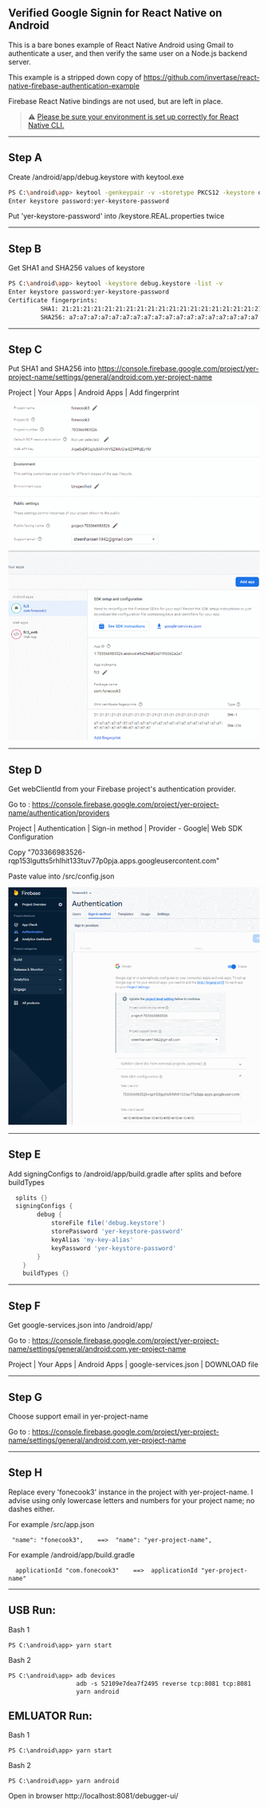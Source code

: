 
## Verified Google Signin for React Native on Android

This is a bare bones example of React Native Android using Gmail to
authenticate a user, and then verify the same user on a Node.js
backend server.

This example is a stripped down copy of https://github.com/invertase/react-native-firebase-authentication-example

Firebase React Native bindings are not used, but are left in place.



> ⚠️ [Please be sure your environment is set up correctly for React Native CLI.](https://reactnative.dev/docs/environment-setup)


-------------------------------

## Step A
Create /android/app/debug.keystore with keytool.exe

```bash
PS C:\android\app> keytool -genkeypair -v -storetype PKCS12 -keystore debug.keystore -alias my-key-alias -keyalg RSA -keysize 2048 -validity 10000
Enter keystore password:yer-keystore-password
```
Put 'yer-keystore-password' into /keystore.REAL.properties twice 

-------------------------------
## Step B
Get SHA1 and SHA256 values of keystore

```bash
PS C:\android\app> keytool -keystore debug.keystore -list -v
Enter keystore password:yer-keystore-password
Certificate fingerprints:
         SHA1: 21:21:21:21:21:21:21:21:21:21:21:21:21:21:21:21:21:21:21:21
         SHA256: a7:a7:a7:a7:a7:a7:a7:a7:a7:a7:a7:a7:a7:a7:a7:a7:a7:a7:a7:a7:a7:a7:a7:a7:a7:a7:a7:a7:a7:a7:a7:a7
```
-------------------------------
## Step C
Put SHA1 and SHA256 into  https://console.firebase.google.com/project/yer-project-name/settings/general/android:com.yer-project-name

  Project | Your Apps | Android Apps | Add fingerprint

![](/C-sha1-sha256-android.png)

-------------------------------
## Step D
Get webClientId from your Firebase project's authentication provider.

Go to : https://console.firebase.google.com/project/yer-project-name/authentication/providers

Project | Authentication | Sign-in method | Provider - Google| Web SDK Configuration

Copy "703366983526-rqp153lgutts5rhlhit133tuv77p0pja.apps.googleusercontent.com"

Paste value into /src/config.json

![](/D-web-client-id.png)


-------------------------------
## Step E
Add signingConfigs to /android/app/build.gradle after splits and before buildTypes

```gradle
  splits {}
  signingConfigs {
        debug {
            storeFile file('debug.keystore')
            storePassword 'yer-keystore-password'
            keyAlias 'my-key-alias'
            keyPassword 'yer-keystore-password'
        }
    }
    buildTypes {}
```
-------------------------------
## Step F
Get google-services.json into /android/app/

Go to : https://console.firebase.google.com/project/yer-project-name/settings/general/android:com.yer-project-name

  Project | Your Apps | Android Apps | google-services.json | DOWNLOAD file

-------------------------------
## Step G

Choose support email in yer-project-name

Go to : https://console.firebase.google.com/project/yer-project-name/settings/general/android:com.yer-project-name

-------------------------------
## Step H

Replace every 'fonecook3' instance in the project with yer-project-name.
I advise using only lowercase letters and numbers for your project name; no dashes either.

For example /src/app.json

     "name": "fonecook3",    ==>  "name": "yer-project-name",

For example /android/app/build.gradle

      applicationId "com.fonecook3"    ==>  applicationId "yer-project-name"


-------------------------------

## USB Run:

  Bash 1

    PS C:\android\app> yarn start

  Bash 2

    PS C:\android\app> adb devices
                       adb -s 52109e7dea7f2495 reverse tcp:8081 tcp:8081
                       yarn android


## EMLUATOR Run:

  Bash 1

    PS C:\android\app> yarn start

  Bash 2

    PS C:\android\app> yarn android

  Open in browser
    http://localhost:8081/debugger-ui/

